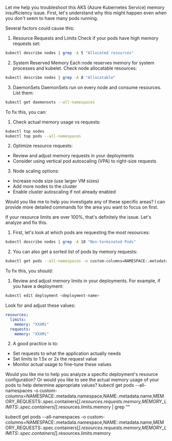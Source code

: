 Let me help you troubleshoot this AKS (Azure Kubernetes Service) memory insufficiency issue. First, let's understand why this might happen even when you don't seem to have many pods running.

Several factors could cause this:

1. Resource Requests and Limits
Check if your pods have high memory requests set:
```bash
kubectl describe nodes | grep -A 5 "Allocated resources"
```

2. System Reserved Memory
Each node reserves memory for system processes and kubelet. Check node allocatable resources:
```bash
kubectl describe nodes | grep -A 8 "Allocatable"
```

3. DaemonSets
DaemonSets run on every node and consume resources. List them:
```bash
kubectl get daemonsets --all-namespaces
```

To fix this, you can:

1. Check actual memory usage vs requests:
```bash
kubectl top nodes
kubectl top pods --all-namespaces
```

2. Optimize resource requests:
- Review and adjust memory requests in your deployments
- Consider using vertical pod autoscaling (VPA) to right-size requests

3. Node scaling options:
- Increase node size (use larger VM sizes)
- Add more nodes to the cluster
- Enable cluster autoscaling if not already enabled

Would you like me to help you investigate any of these specific areas? I can provide more detailed commands for the area you want to focus on first.



If your resource limits are over 100%, that's definitely the issue. Let's analyze and fix this.

1. First, let's look at which pods are requesting the most resources:
```bash
kubectl describe nodes | grep -A 10 "Non-terminated Pods"
```

2. You can also get a sorted list of pods by memory requests:
```bash
kubectl get pods --all-namespaces -o custom-columns=NAMESPACE:.metadata.namespace,NAME:.metadata.name,MEMORY_REQUESTS:.spec.containers[*].resources.requests.memory,MEMORY_LIMITS:.spec.containers[*].resources.limits.memory
```

To fix this, you should:

1. Review and adjust memory limits in your deployments. For example, if you have a deployment:
```bash
kubectl edit deployment <deployment-name>
```
Look for and adjust these values:
```yaml
resources:
  limits:
    memory: "XXXMi"
  requests:
    memory: "XXXMi"
```

2. A good practice is to:
- Set requests to what the application actually needs
- Set limits to 1.5x or 2x the request value
- Monitor actual usage to fine-tune these values

Would you like me to help you analyze a specific deployment's resource configuration? Or would you like to see the actual memory usage of your pods to help determine appropriate values?
kubectl get pods --all-namespaces -o custom-columns=NAMESPACE:.metadata.namespace,NAME:.metadata.name,MEMORY_REQUESTS:.spec.containers[*].resources.requests.memory,MEMORY_LIMITS:.spec.containers[*].resources.limits.memory | grep "<none>"

kubectl get pods --all-namespaces -o custom-columns=NAMESPACE:.metadata.namespace,NAME:.metadata.name,MEMORY_REQUESTS:.spec.containers[*].resources.requests.memory,MEMORY_LIMITS:.spec.containers[*].resources.limits.memory
